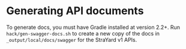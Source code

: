 Generating API documents
========================

To generate docs, you must have Gradle installed at version 2.2+. Run `hack/gen-swagger-docs.sh` to create a new copy of
the docs in `_output/local/docs/swagger` for the StraYard v1 APIs.
